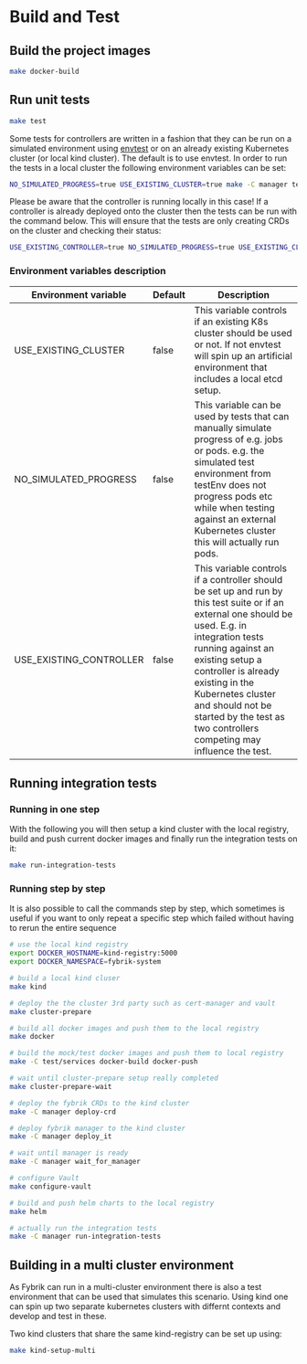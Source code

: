 # Build and Test

## Build the project images

```bash
make docker-build
```

## Run unit tests

```bash
make test
```

Some tests for controllers are written in a fashion that they can be run on a simulated environment using 
[envtest](https://pkg.go.dev/github.com/kubernetes-sigs/controller-runtime/pkg/envtest) or on an already existing
Kubernetes cluster (or local kind cluster). The default is to use envtest. In order to run the tests in a local cluster
the following environment variables can be set:
```bash
NO_SIMULATED_PROGRESS=true USE_EXISTING_CLUSTER=true make -C manager test
```

Please be aware that the controller is running locally in this case! If a controller is already deployed onto the
cluster then the tests can be run with the command below. This will ensure that the tests are only creating CRDs on 
the cluster and checking their status:
```bash
USE_EXISTING_CONTROLLER=true NO_SIMULATED_PROGRESS=true USE_EXISTING_CLUSTER=true make -C manager test
```

### Environment variables description

| Environment variable    | Default | Description
| -                       | -       | - 
| USE_EXISTING_CLUSTER    | false   | This variable controls if an existing K8s cluster should be used or not. If not envtest will spin up an artificial environment that includes a local etcd setup.
| NO_SIMULATED_PROGRESS   | false   | This variable can be used by tests that can manually simulate progress of e.g. jobs or pods. e.g. the simulated test environment from testEnv does not progress pods etc while when testing against an external Kubernetes cluster this will actually run pods.
| USE_EXISTING_CONTROLLER | false   | This variable controls if a controller should be set up and run by this test suite or if an external one should be used. E.g. in integration tests running against an existing setup a controller is already existing in the Kubernetes cluster and should not be started by the test as two controllers competing may influence the test.


## Running integration tests

### Running in one step

With the following you will then setup a kind cluster with the local registry,
build and push current docker images and finally run the integration
tests on it:

```bash
make run-integration-tests
```

### Running step by step

It is also possible to call the commands step by step, which sometimes is
useful if you want to only repeat a specific step which failed without having
to rerun  the entire sequence

```bash
# use the local kind registry
export DOCKER_HOSTNAME=kind-registry:5000
export DOCKER_NAMESPACE=fybrik-system

# build a local kind cluser
make kind

# deploy the the cluster 3rd party such as cert-manager and vault
make cluster-prepare

# build all docker images and push them to the local registry
make docker

# build the mock/test docker images and push them to local registry
make -C test/services docker-build docker-push

# wait until cluster-prepare setup really completed
make cluster-prepare-wait

# deploy the fybrik CRDs to the kind cluster
make -C manager deploy-crd

# deploy fybrik manager to the kind cluster
make -C manager deploy_it

# wait until manager is ready
make -C manager wait_for_manager

# configure Vault
make configure-vault

# build and push helm charts to the local registry
make helm

# actually run the integration tests
make -C manager run-integration-tests
```

## Building in a multi cluster environment

As Fybrik can run in a multi-cluster environment there is also a test environment
that can be used that simulates this scenario. Using kind one can spin up two separate kubernetes
clusters with differnt contexts and develop and test in these. 

Two kind clusters that share the same kind-registry can be set up using:
```bash
make kind-setup-multi
``` 
